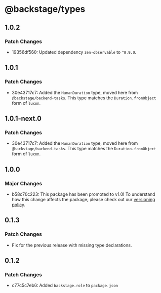 # @backstage/types

## 1.0.2

### Patch Changes

- 19356df560: Updated dependency `zen-observable` to `^0.9.0`.

## 1.0.1

### Patch Changes

- 30e43717c7: Added the `HumanDuration` type, moved here from `@backstage/backend-tasks`. This type matches the `Duration.fromObject` form of `luxon`.

## 1.0.1-next.0

### Patch Changes

- 30e43717c7: Added the `HumanDuration` type, moved here from `@backstage/backend-tasks`. This type matches the `Duration.fromObject` form of `luxon`.

## 1.0.0

### Major Changes

- b58c70c223: This package has been promoted to v1.0! To understand how this change affects the package, please check out our [versioning policy](https://backstage.io/docs/overview/versioning-policy).

## 0.1.3

### Patch Changes

- Fix for the previous release with missing type declarations.

## 0.1.2

### Patch Changes

- c77c5c7eb6: Added `backstage.role` to `package.json`
